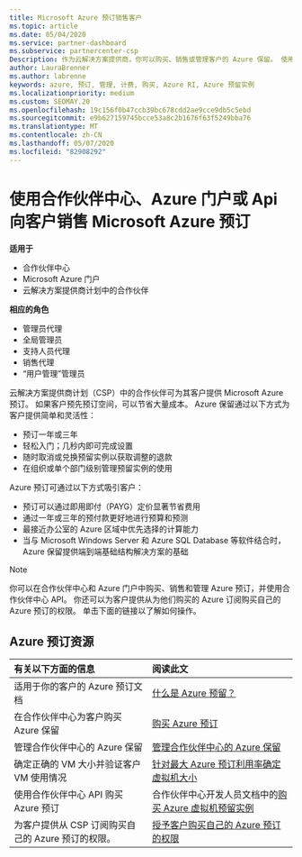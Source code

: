 ```yaml
---
title: Microsoft Azure 预订销售客户
ms.topic: article
ms.date: 05/04/2020
ms.service: partner-dashboard
ms.subservice: partnercenter-csp
Description: 作为云解决方案提供商，你可以购买、销售或管理客户的 Azure 保留。 使用合作伙伴中心、Azure 门户或合作伙伴中心 API。
author: LauraBrenner
ms.author: labrenne
keywords: azure, 预订, 管理, 计费, 购买, Azure RI, Azure 预留实例
ms.localizationpriority: medium
ms.custom: SEOMAY.20
ms.openlocfilehash: 19c156f0b47ccb39bc678cdd2ae9cce9db5c5ebd
ms.sourcegitcommit: e9b627159745bcce53a8c2b1676f63f5249bba76
ms.translationtype: MT
ms.contentlocale: zh-CN
ms.lasthandoff: 05/07/2020
ms.locfileid: "82908292"
---
```

# <a name="sell-microsoft-azure-reservations-to-customers-using-partner-center-the-azure-portal-or-apis"></a>使用合作伙伴中心、Azure 门户或 Api 向客户销售 Microsoft Azure 预订

<!--Maggie, 12/7/18 - Added "Partner Center" to metadata title and H1 title as per Catherine Watson in bug #19868631-->

**适用于**

- 合作伙伴中心
- Microsoft Azure 门户
- 云解决方案提供商计划中的合作伙伴

**相应的角色**

- 管理员代理
- 全局管理员
- 支持人员代理
- 销售代理
- “用户管理”管理员

云解决方案提供商计划（CSP）中的合作伙伴可为其客户提供 Microsoft Azure 预订。 如果客户预先预订空间，可以节省大量成本。 Azure 保留通过以下方式为客户提供简单和灵活性：

- 预订一年或三年
- 轻松入门；几秒内即可完成设置
- 随时取消或兑换预留实例以获取调整的退款
- 在组织或单个部门级别管理预留实例的使用 

Azure 预订可通过以下方式吸引客户：

- 预订可以通过即用即付（PAYG）定价显著节省费用
- 通过一年或三年的预付款更好地进行预算和预测
- 最接近办公室的 Azure 区域中优先选择的计算能力
- 当与 Microsoft Windows Server 和 Azure SQL Database 等软件结合时，Azure 保留提供端到端基础结构解决方案的基础

>[!NOTE]
> 你可以在合作伙伴中心和 Azure 门户中购买、销售和管理 Azure 预订，并使用合作伙伴中心 API。 你还可以为客户提供从为他们购买的 Azure 订阅购买自己的 Azure 预订的权限。 单击下面的链接以了解如何操作。

## <a name="azure-reservations-resources"></a>Azure 预订资源

|**有关以下方面的信息**   |**阅读此文**    |
|:-----------------------------|:-----------------|
| 适用于你的客户的 Azure 预订文档 | [什么是 Azure 预留？](https://docs.microsoft.com/azure/billing/billing-save-compute-costs-reservations)
|在合作伙伴中心为客户购买 Azure 保留   |[购买 Azure 预订](azure-reservations-buying.md)
|管理合作伙伴中心的 Azure 保留 | [管理合作伙伴中心的 Azure 保留](azure-reservations-manage.md)
|确定正确的 VM 大小并验证客户 VM 使用情况   |[针对最大 Azure 预订利用率确定虚拟机大小](azure-usage.md)   |
|使用合作伙伴中心 API 购买 Azure 预订 | 合作伙伴中心开发人员文档中的[购买 Azure 虚拟机预留实例](https://docs.microsoft.com/partner-center/develop/purchase-azure-reservations)   |
|为客户提供从 CSP 订阅购买自己的 Azure 预订的权限。 | [授予客户购买自己的 Azure 预订的权限](give-customers-permission.md)   |
